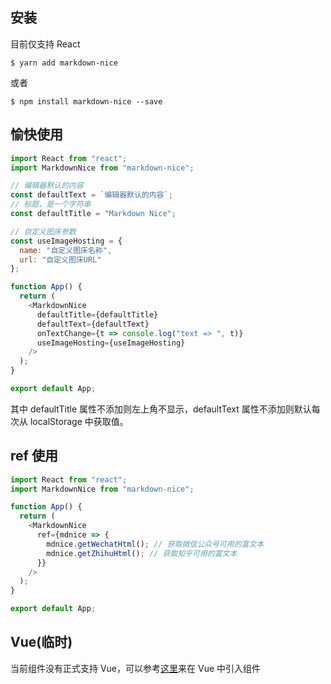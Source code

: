 ## 安装

目前仅支持 React

```shell
$ yarn add markdown-nice
```

或者

```shell
$ npm install markdown-nice --save
```

## 愉快使用

```javascript
import React from "react";
import MarkdownNice from "markdown-nice";

// 编辑器默认的内容
const defaultText = `编辑器默认的内容`;
// 标题，是一个字符串
const defaultTitle = "Markdown Nice";

// 自定义图床参数
const useImageHosting = {
  name: "自定义图床名称",
  url: "自定义图床URL"
};

function App() {
  return (
    <MarkdownNice
      defaultTitle={defaultTitle}
      defaultText={defaultText}
      onTextChange={t => console.log("text => ", t)}
      useImageHosting={useImageHosting}
    />
  );
}

export default App;
```

其中 defaultTitle 属性不添加则左上角不显示，defaultText 属性不添加则默认每次从 localStorage 中获取值。

## ref 使用

```javascript
import React from "react";
import MarkdownNice from "markdown-nice";

function App() {
  return (
    <MarkdownNice
      ref={mdnice => {
        mdnice.getWechatHtml(); // 获取微信公众号可用的富文本
        mdnice.getZhihuHtml(); // 获取知乎可用的富文本
      }}
    />
  );
}

export default App;
```

## Vue(临时)

当前组件没有正式支持 Vue，可以参考[这里](https://github.com/ElyhG/vuera)来在 Vue 中引入组件
